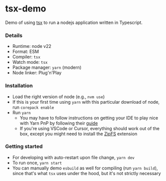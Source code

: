 # tsx-demo

Demo of using [tsx](https://github.com/privatenumber/tsx) to run a nodejs application written in Typescript.

### Details

- Runtime: node v22
- Format: ESM
- Compiler: `tsx`
- Watch mode: `tsx`
- Package manager: `yarn` (modern)
- Node linker: Plug'n'Play

### Installation

- Load the right version of node (e.g., `nvm use`)
- If this is your first time using `yarn` with this particular download of node, run `corepack enable`
- Run `yarn`
  - You may have to follow instructions on getting your IDE to play nice with Yarn PnP by following their [guide](https://yarnpkg.com/getting-started/editor-sdks)
  - If you're using VSCode or Cursor, everything should work out of the box, except you might need to install the [ZipFS](https://marketplace.visualstudio.com/items?itemName=arcanis.vscode-zipfs) extension

### Getting started

- For developing with auto-restart upon file change, `yarn dev`
- To run once, `yarn start`
- You can manually demo `esbuild` as well for compiling (run `yarn build`), since that's what `tsx` uses under the hood, but it's not strictly necessary
